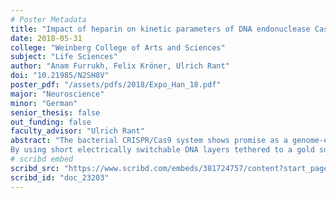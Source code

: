 ```yaml
---
# Poster Metadata
title: "Impact of heparin on kinetic parameters of DNA endonuclease Cas9"
date: 2018-05-31
college: "Weinberg College of Arts and Sciences"
subject: "Life Sciences"
author: "Anam Furrukh, Felix Kröner, Ulrich Rant"
doi: "10.21985/N2SH8V"
poster_pdf: "/assets/pdfs/2018/Expo_Han_18.pdf"
major: "Neuroscience"
minor: "German"
senior_thesis: false
out_funding: false
faculty_advisor: "Ulrich Rant"
abstract: "The bacterial CRISPR/Cas9 system shows promise as a genome-editing tool to treat human disease. It is integral to understand the binding and unbinding kinetics of Cas9 to its target DNA to study specificity of the Cas9 protein. Standard practices involve the use of negatively charged polymer Heparin to reduce unspecific binding of Cas9 to non-target DNA. This study proposes a novel method for study of Cas9, while also demonstrating the negative impact Heparin has on the Cas9-DNA interaction.
By using short electrically switchable DNA layers tethered to a gold surface, the change in DNA movement through solution after binding of Cas9 is studied. We found that (1) Heparin changes the on and off rates that characterize Cas9 (2) It is vital to see some minimal level of unspecific binding of Cas9, to understand the risk of Cas9 cutting functional DNA in vivo, yet Heparin removes the ability to do this. We demonstrate the benefit of studying Cas9 without Heparin by using the switchSENSE method, which does not require Heparin to obtain accurate on and off rates that describe the Cas9-DNA interaction."
# scribd embed
scribd_src: "https://www.scribd.com/embeds/381724757/content?start_page=1&view_mode=scroll&access_key=key-JYFP5nVDbLbFeOCBWyxO&show_recommendations=true"
scribd_id: "doc_23203"
---
```

